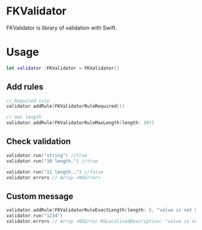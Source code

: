 # FKValidator

FKValidator is library of validation with Swift.

# Usage

```swift
let validator :FKValidator = FKValidator()
```

## Add rules

```swift
// Required rule
validator.addRule(FKValidatorRuleRequired())

// max length
validator.addRule(FKValidatorRuleMaxLength(length: 10))
```

## Check validation

```swift
validator.run("string") //true
validator.run("10 length.") //true

validator.run("11 length..") //false
validator.errors // Array <NSError>
```

## Custom message

```swift
validator.addRule(FKValidatorRuleExactLength(length: 5, "value is not 5 length."))
validator.run("1234")
validator.errors // Array <NSError NSLocalizedDescription: "value is not 5 length." >
```
